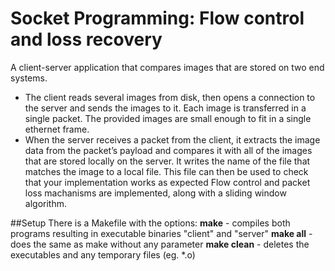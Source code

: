 # Socket Programming: Flow control and loss recovery
A client-server application that compares images that are stored on two end systems.
- The client reads several images from disk, then opens a connection to the server and sends the images to it. Each image is transferred in a single packet. The provided images are small enough to fit in a single ethernet frame.
- When the server receives a packet from the client, it extracts the image data from the packet’s payload and compares it with all of the images that are stored locally on the server. It writes the name of the file that matches the image to a local file. This file can then be used to check that your implementation works as expected
Flow control and packet loss machanisms are implemented, along with a sliding window algorithm. 

##Setup
There is a Makefile with the options:
**make** - compiles both programs resulting in executable binaries "client" and "server"
**make all** - does the same as make without any parameter
**make clean** - deletes the executables and any temporary files (eg. *.o)
